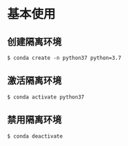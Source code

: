 # 基本使用

## 创建隔离环境

```shell
$ conda create -n python37 python=3.7
```

## 激活隔离环境

```shell
$ conda activate python37
```

## 禁用隔离环境

```shell
$ conda deactivate
```
